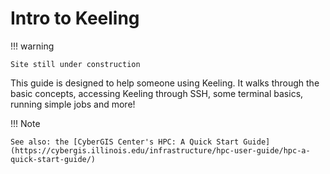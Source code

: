 # Intro to Keeling

!!! warning

    Site still under construction

This guide is designed to help someone using Keeling. It walks through the basic concepts, accessing Keeling through SSH, some terminal basics, running simple jobs and more!

!!! Note

    See also: the [CyberGIS Center's HPC: A Quick Start Guide](https://cybergis.illinois.edu/infrastructure/hpc-user-guide/hpc-a-quick-start-guide/)